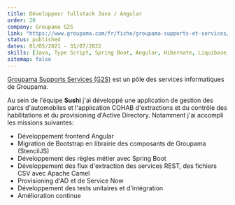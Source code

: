 ```yaml
---
title: Développeur fullstack Java / Angular
order: 20
company: Groupama G2S
link: "https://www.groupama.com/fr/fiche/groupama-supports-et-services/"
status: published
dates: 01/05/2021 - 31/07/2022
skills: [Java, Type Script, Spring Boot, Angular, Hibernate, Liquibase, OpenApi, Apache Camel, Elastic Search, Micronaut, OpenShift, GitLab, Active Directory]
sitemap: false
---
```


[Groupama Supports Services (G2S)](https://www.groupama.com/fr/fiche/groupama-supports-et-services/) est un pôle des services informatiques de Groupama. 

Au sein de l'équipe **Sushi** j'ai développé une application de gestion des parcs d'automobiles et l'application COHAB d'extractions et du contrôle des habilitations et du provisioning d'Active Directory. Notamment j'ai accompli les missions suivantes:
- Développement frontend Angular
- Migration de Bootstrap en librairie des composants de Groupama (StencilJS)
- Développement des règles métier avec Spring Boot
- Développement des flux d'extraction des services REST, des fichiers CSV avec Apache Camel
- Provisioning d'AD et de Service Now
- Développement des tests unitaires et d'intégration
- Amélioration continue